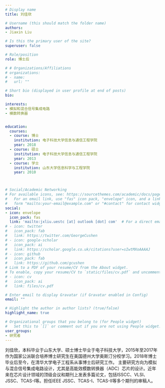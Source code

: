 ```yaml
---
# Display name
title: 刘佳欣

# Username (this should match the folder name)
authors:
- Jiaxin Liu

# Is this the primary user of the site?
superuser: false

# Role/position
role: 博士后

# # Organizations/Affiliations
# organizations:
# - name: 
#   url: ""

# Short bio (displayed in user profile at end of posts)
bio: 

interests:
- 模拟和混合信号集成电路
- 模数转换器


education:
  courses:
  - course: 博士
    institution: 电子科技大学信息与通信工程学院
    year: 2018
  - course: 硕士
    institution: 电子科技大学信息与通信工程学院
    year: 2013
  - course: 学士
    institution: 山东大学信息科学与工程学院
    year: 2010



# Social/Academic Networking
# For available icons, see: https://sourcethemes.com/academic/docs/page-builder/#icons
#   For an email link, use "fas" icon pack, "envelope" icon, and a link in the
#   form "mailto:your-email@example.com" or "#contact" for contact widget.
social:
- icon: envelope
  icon_pack: fas
  link: 'mailto:jxliu.uestc [at] outlook [dot] com'  # For a direct email link, use "mailto:test@example.org".
# - icon: twitter
#   icon_pack: fab
#   link: https://twitter.com/GeorgeCushen
# - icon: google-scholar
#   icon_pack: ai
#   link: https://scholar.google.co.uk/citations?user=sIwtMXoAAAAJ
# - icon: github
#   icon_pack: fab
#   link: https://github.com/gcushen
# Link to a PDF of your resume/CV from the About widget.
# To enable, copy your resume/CV to `static/files/cv.pdf` and uncomment the lines below.
# - icon: cv
#   icon_pack: ai
#   link: files/cv.pdf

# Enter email to display Gravatar (if Gravatar enabled in Config)
email: ""

# Highlight the author in author lists? (true/false)
highlight_name: true

# Organizational groups that you belong to (for People widget)
#   Set this to `[]` or comment out if you are not using People widget.
user_groups:
- 研究者
---
```


刘佳欣，本科毕业于山东大学、硕士博士毕业于电子科技大学，2015年至2017年作为国家公派联合培养博士研究生在美国德州大学奥斯汀分校学习。2018年博士毕业后至今，在清华大学电子工程系从事博士后研究工作。
主要研究方向为模拟与混合信号集成电路设计，尤其是高能效模数转换器（ADC）芯片的设计。近年来在芯片设计领域的顶级会议和期刊上发表多篇论文，包括ISSCC、VLSI、JSSC、TCAS-I等。担任IEEE JSSC、TCAS-I、TCAS-II等多个期刊的审稿人。
